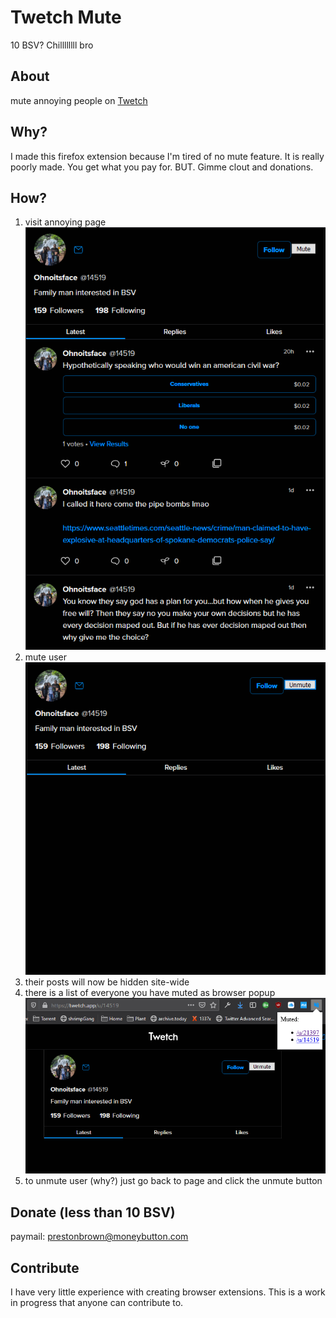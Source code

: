 # Twetch Mute
10 BSV? Chillllllll bro

## About
mute annoying people on [Twetch](http://twetch.app)

## Why?
I made this firefox extension because I'm tired of no mute feature. It is really poorly made. You get what you pay for. BUT. Gimme clout and donations.

## How?
1. visit annoying page ![annoying](readme/unmuted.png)
2. mute user ![mute](readme/muted.png)
3. their posts will now be hidden site-wide
4. there is a list of everyone you have muted as browser popup ![list](readme/list.png)
5. to unmute user (why?) just go back to page and click the unmute button

## Donate (less than 10 BSV)
paymail: prestonbrown@moneybutton.com

## Contribute
I have very little experience with creating browser extensions. This is a work in progress that anyone can contribute to.